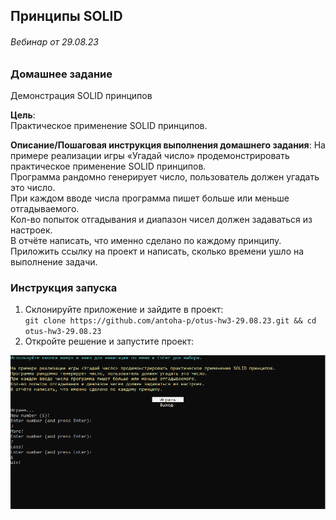 ## Принципы SOLID
###### Вебинар от 29.08.23

### Домашнее задание
Демонстрация SOLID принципов

**Цель**:  
Практическое применение SOLID принципов.

**Описание/Пошаговая инструкция выполнения домашнего задания**:
На примере реализации игры «Угадай число» продемонстрировать практическое применение SOLID принципов.  
Программа рандомно генерирует число, пользователь должен угадать это число.  
При каждом вводе числа программа пишет больше или меньше отгадываемого.  
Кол-во попыток отгадывания и диапазон чисел должен задаваться из настроек.  
В отчёте написать, что именно сделано по каждому принципу.  
Приложить ссылку на проект и написать, сколько времени ушло на выполнение задачи.

### Инструкция запуска

1. Склонируйте приложение и зайдите в проект:  
   `git clone https://github.com/antoha-p/otus-hw3-29.08.23.git && cd otus-hw3-29.08.23`
2. Откройте решение и запустите проект:

![alt text](screenshot.png)
